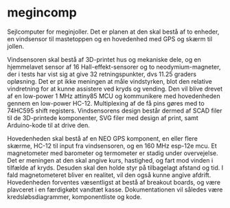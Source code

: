 # megincomp
Sejlcomputer for meginjoller.
Det er planen at den skal bestå af to enheder, en vindsensor til mastetoppen og en hovedenhed med GPS og skærm til jollen.

Vindsensoren skal bestå af 3D-printet hus og mekaniske dele, og en hjemmelavet sensor af 16 Hall-effekt-sensorer og to neodymium-magneter, der i tests har vist sig at give 32 retningspunkter, dvs 11.25 graders opløsning. Det er pt ikke meningen at måle vindstyrken, blot den relative vindretning for at kunne assistere ved kryds og vending. Den vil blive drevet af en low-power 1 MHz attiny85 MCU og kommunikere med hovedenheden gennem en low-power HC-12. Multiplexing af de få pins gøres med to 74HC595 shift registers.
Vindsensorens design består dermed af SCAD filer til de 3D-printede komponenter, SVG filer med design af print, samt Arduino-kode til at drive den.

Hovedenheden skal bestå af en NEO GPS komponent, en eller flere skærme, HC-12 til input fra vindsensoren, og en 160 MHz esp-12e mcu. Et magnetometer med barometer og termometer er stadig under overvejelse.
Det er meningen at den skal angive kurs, hastighed, og fart mod vinden i tilfælde af kryds. Desuden skal den holde styr på tilbagelagt afstand og tid. I fald magnetometeret bliver en realitet, vil den også kunne angive afdrift.
Hovedenheden forventes væsentligst at bestå af breakout boards, og være plavceret i en færdigkøbt vandtæt kasse. Dokumentationen vil således være kredsløbsdiagrammer, komponentliste og kode.
